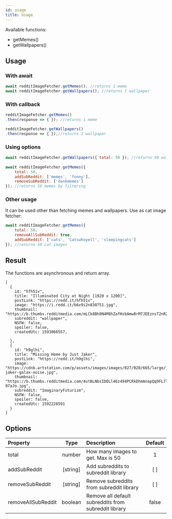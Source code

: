 ```yaml
---
id: usage
title: Usage
---
```


Available functions:

- getMemes()
- getWallpapers()

## Usage

### With await

```jsx 
await redditImageFetcher.getMemes(); //returns 1 meme 
await redditImageFetcher.getWallpapers(); //returns 1 wallpaper
```

### With callback

```jsx 
redditImageFetcher.getMemes()
.then(response => { }); //returns 1 meme

redditImageFetcher.getWallpapers()
.then(response => { });//returns 1 wallpaper
```

### Using options

```jsx 
await redditImageFetcher.getWallpapers({ total: 50 }); //returns 50 wallpapers 
 
await redditImageFetcher.getMemes({ 
    total: 50, 
    addSubReddit: ['memes', 'funny'], 
    removeSubReddit: ['dankmemes'] 
}); //returns 50 memes by filtering
```

### Other usage
It can be used other than fetching memes and wallpapers.
Use as cat image fetcher:

```jsx 
await redditImageFetcher.getMemes({ 
    total: 50, 
    removeAllSubReddit: true, 
    addSubReddit: ['cats', 'Catswhoyell', 'sleepingcats'] 
}); //returns 50 cat images
```

<!-- <strong>Note:</strong> For more usage, visit <Link to="/docs/Playground#editor-playground">Editor Playground</Link> and change the codes. -->

## Result

The functions are asynchronous and return array.

```
[
  {
    id: "hfh51v",
    title: "Illuminated City at Night [1920 x 1200]",
    postLink: "https://redd.it/hfh51v",
    image: "https://i.redd.it/b6x9i2n830751.jpg",
    thumbnail: "https://b.thumbs.redditmedia.com/mLCk8Bh0N4M8hZafHsbAmw8rM7JEEznsT2nRZSo3GsU.jpg",
    subreddit: "wallpaper",
    NSFW: false,
    spoiler: false,
    createdUtc: 1593066557,
    
  },
  {
    id: "h9glhi",
    title: "Missing Home by Just Jaker",
    postLink: "https://redd.it/h9glhi",
    image: "https://cdnb.artstation.com/p/assets/images/images/027/020/665/large/just-jaker-galax-noise.jpg",
    thumbnail: "https://b.thumbs.redditmedia.com/4utBLNbsIDDLl46z494PCRkDhmAnapQq9FL7l-07aJo.jpg",
    subreddit: "ImaginaryFuturism",
    NSFW: false,
    spoiler: false,
    createdUtc: 1592228591
  }
]
```


## Options

<div className="z-table-wrapper">
  <table>
   <thead>
      <tr>
         <th align="left">Property</th>
         <th align="center">Type</th>
         <th align="left">Description</th>
         <th align="center">Default</th>
      </tr>
   </thead>
   <tbody>
      <tr>
         <td align="left">total</td>
         <td align="center">number</td>
         <td align="left">How many images to get. Max is 50</td>
         <td align="center">1</td>
      </tr>
      <tr>
         <td align="left">addSubReddit</td>
         <td align="center">[string]</td>
         <td align="left">Add subreddits to subreddit library</td>
         <td align="center">[ ]</td>
      </tr>
      <tr>
         <td align="left">removeSubReddit</td>
         <td align="center">[string]</td>
         <td align="left">Remove subreddits from subreddit library</td>
         <td align="center">[ ]</td>
      </tr>
      <tr>
         <td align="left">removeAllSubReddit</td>
         <td align="center">boolean</td>
         <td align="left">Remove all default subreddits from subreddit library</td>
         <td align="center">false</td>
      </tr>
   </tbody>
</table>
</div>
